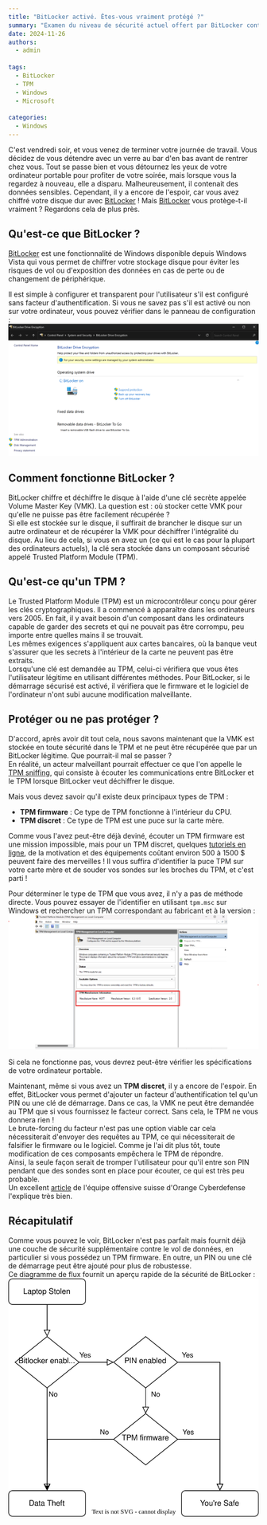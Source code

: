 ```yaml
---
title: "BitLocker activé. Êtes-vous vraiment protégé ?"
summary: "Examen du niveau de sécurité actuel offert par BitLocker contre le vol de données"
date: 2024-11-26
authors:
  - admin

tags:
  - BitLocker
  - TPM
  - Windows
  - Microsoft

categories:
  - Windows
---
```


C'est vendredi soir, et vous venez de terminer votre journée de travail. Vous décidez de vous détendre avec un verre au bar d'en bas avant de rentrer chez vous. Tout se passe bien et vous détournez les yeux de votre ordinateur portable pour profiter de votre soirée, mais lorsque vous la regardez à nouveau, elle a disparu. Malheureusement, il contenait des données sensibles. Cependant, il y a encore de l'espoir, car vous avez chiffré votre disque dur avec [BitLocker](https://learn.microsoft.com/fr-fr/windows/security/operating-system-security/data-protection/bitlocker/) ! Mais [BitLocker](https://learn.microsoft.com/fr-fr/windows/security/operating-system-security/data-protection/bitlocker/) vous protège-t-il vraiment ? Regardons cela de plus près.

## Qu'est-ce que BitLocker ?
[BitLocker](https://learn.microsoft.com/fr-fr/windows/security/operating-system-security/data-protection/bitlocker/) est une fonctionnalité de Windows disponible depuis Windows Vista qui vous permet de chiffrer votre stockage disque pour éviter les risques de vol ou d'exposition des données en cas de perte ou de changement de périphérique.

Il est simple à configurer et transparent pour l'utilisateur s'il est configuré sans facteur d'authentification. Si vous ne savez pas s'il est activé ou non sur votre ordinateur, vous pouvez vérifier dans le panneau de configuration :\
![bitlocker enabled](bitlocker_on.png)

## Comment fonctionne BitLocker ?
BitLocker chiffre et déchiffre le disque à l'aide d'une clé secrète appelée Volume Master Key (VMK). La question est : où stocker cette VMK pour qu'elle ne puisse pas être facilement récupérée ?\
Si elle est stockée sur le disque, il suffirait de brancher le disque sur un autre ordinateur et de récupérer la VMK pour déchiffrer l'intégralité du disque. Au lieu de cela, si vous en avez un (ce qui est le cas pour la plupart des ordinateurs actuels), la clé sera stockée dans un composant sécurisé appelé Trusted Platform Module (TPM).

## Qu'est-ce qu'un TPM ?
Le Trusted Platform Module (TPM) est un microcontrôleur conçu pour gérer les clés cryptographiques. Il a commencé à apparaître dans les ordinateurs vers 2005. En fait, il y avait besoin d'un composant dans les ordinateurs capable de garder des secrets et qui ne pouvait pas être corrompu, peu importe entre quelles mains il se trouvait.\
Les mêmes exigences s'appliquent aux cartes bancaires, où la banque veut s'assurer que les secrets à l'intérieur de la carte ne peuvent pas être extraits.\
Lorsqu'une clé est demandée au TPM, celui-ci vérifiera que vous êtes l'utilisateur légitime en utilisant différentes méthodes. Pour BitLocker, si le démarrage sécurisé est activé, il vérifiera que le firmware et le logiciel de l'ordinateur n'ont subi aucune modification malveillante.

## Protéger ou ne pas protéger ?
D'accord, après avoir dit tout cela, nous savons maintenant que la VMK est stockée en toute sécurité dans le TPM et ne peut être récupérée que par un BitLocker légitime. Que pourrait-il mal se passer ?\
En réalité, un acteur malveillant pourrait effectuer ce que l'on appelle le [TPM sniffing](https://blog.scrt.ch/2021/11/15/tpm-sniffing/), qui consiste à écouter les communications entre BitLocker et le TPM lorsque BitLocker veut déchiffrer le disque.

Mais vous devez savoir qu'il existe deux principaux types de TPM :
- __TPM firmware__ : Ce type de TPM fonctionne à l'intérieur du CPU.
- __TPM discret__ : Ce type de TPM est une puce sur la carte mère.

Comme vous l'avez peut-être déjà deviné, écouter un TPM firmware est une mission impossible, mais pour un TPM discret, quelques [tutoriels en ligne](https://post-cyberlabs.github.io/Offensive-security-publications/posts/2024_09_tpmandpin/#data-capture), de la motivation et des équipements coûtant environ 500 à 1500 $ peuvent faire des merveilles ! Il vous suffira d'identifier la puce TPM sur votre carte mère et de souder vos sondes sur les broches du TPM, et c'est parti !

Pour déterminer le type de TPM que vous avez, il n'y a pas de méthode directe. Vous pouvez essayer de l'identifier en utilisant `tpm.msc` sur Windows et rechercher un TPM correspondant au fabricant et à la version :\
![tpm.msc capture](tpm_msc.png)

Si cela ne fonctionne pas, vous devrez peut-être vérifier les spécifications de votre ordinateur portable.

Maintenant, même si vous avez un __TPM discret__, il y a encore de l'espoir. En effet, BitLocker vous permet d'ajouter un facteur d'authentification tel qu'un PIN ou une clé de démarrage. Dans ce cas, la VMK ne peut être demandée au TPM que si vous fournissez le facteur correct. Sans cela, le TPM ne vous donnera rien !\
Le brute-forcing du facteur n'est pas une option viable car cela nécessiterait d'envoyer des requêtes au TPM, ce qui nécessiterait de falsifier le firmware ou le logiciel. Comme je l'ai dit plus tôt, toute modification de ces composants empêchera le TPM de répondre.\
Ainsi, la seule façon serait de tromper l'utilisateur pour qu'il entre son PIN pendant que des sondes sont en place pour écouter, ce qui est très peu probable.\
Un excellent [article](https://blog.scrt.ch/2024/10/28/privilege-escalation-through-tpm-sniffing-when-bitlocker-pin-is-enabled/) de l'équipe offensive suisse d'Orange Cyberdefense l'explique très bien.

## Récapitulatif
Comme vous pouvez le voir, BitLocker n'est pas parfait mais fournit déjà une couche de sécurité supplémentaire contre le vol de données, en particulier si vous possédez un TPM firmware. En outre, un PIN ou une clé de démarrage peut être ajouté pour plus de robustesse.\
Ce diagramme de flux fournit un aperçu rapide de la sécurité de BitLocker :\
![bitlocker protection flowchart](bitlocker_flowchart.svg)
